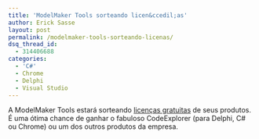 ```yaml
---
title: 'ModelMaker Tools sorteando licen&ccedil;as'
author: Erick Sasse
layout: post
permalink: /modelmaker-tools-sorteando-licenas/
dsq_thread_id:
  - 314406688
categories:
  - 'C#'
  - Chrome
  - Delphi
  - Visual Studio
---
```

A ModelMaker Tools estar&aacute; sorteando [licen&ccedil;as gratuitas][1] de seus produtos. &Eacute; uma &oacute;tima chance de ganhar o fabuloso CodeExplorer (para Delphi, C# ou Chrome) ou um dos outros produtos da empresa.

 [1]: http://www.modelmakertools.com/free-licenses.html